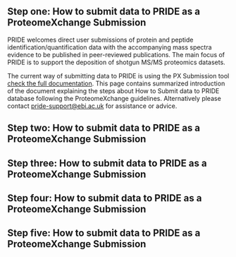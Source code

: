 
<h2 id="one">Step one: How to submit data to PRIDE as a ProteomeXchange Submission</h2>

PRIDE welcomes direct user submissions of protein and peptide identification/quantification data with the accompanying mass spectra evidence to be published in peer-reviewed publications. The main focus of PRIDE is to support the deposition of shotgun MS/MS proteomics datasets.

The current way of submitting data to PRIDE is using the PX Submission tool [check the full documentation](/static/markdown/submitDataPage/files/Submission_Tutorial.pdf). This page contains summarized introduction of the document explaining the steps about How to Submit data to PRIDE database following the ProteomeXchange guidelines. Alternatively please contact pride-support@ebi.ac.uk for assistance or advice.

<h2 id="two">Step two: How to submit data to PRIDE as a ProteomeXchange Submission</h2>

<h2 id="three">Step three: How to submit data to PRIDE as a ProteomeXchange Submission</h2>

<h2 id="four">Step four: How to submit data to PRIDE as a ProteomeXchange Submission</h2>

<h2 id="five">Step five:  How to submit data to PRIDE as a ProteomeXchange Submission</h2>


